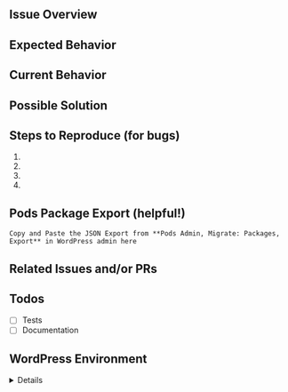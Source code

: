 ## Issue Overview
<!-- This is a brief overview of the issue. --->

## Expected Behavior
<!-- If you're describing a bug, tell us what should happen -->
<!-- If you're suggesting a change/improvement, tell us how it should work -->

## Current Behavior
<!-- If describing a bug, tell us what happens instead of the expected behavior -->
<!-- If suggesting a change/improvement, explain the difference from current behavior -->

## Possible Solution
<!-- Not obligatory, but suggest a fix/reason for the bug, -->
<!-- or ideas how to implement the addition or change -->

## Steps to Reproduce (for bugs)
<!-- Provide a link to a live example, or an unambiguous set of steps to -->
<!-- reproduce this bug. Include code to reproduce, if relevant -->
1.
2.
3.
4.

## Pods Package Export (helpful!)
<!-- Please include the Pods Package Export as it will be helpful in reproducing your issues. -->
<!-- To access: Pods Admin, Components, Migrate: Packages, Enable. -->
<!-- Then Pods Admin, Migrate: Packages, Export and Copy and Paste the JSON here OR -->
<!-- Save to a text file and upload to this bug report -->
```
Copy and Paste the JSON Export from **Pods Admin, Migrate: Packages, Export** in WordPress admin here
```

## Related Issues and/or PRs
<!-- List related issues or PRs against other branches:  -->

## Todos
- [ ] Tests
- [ ] Documentation

## WordPress Environment
<details>
```
Copy and paste your System Details from **Pods Admin > Settings > Debug Information** in WordPress admin here.
```
</details>
